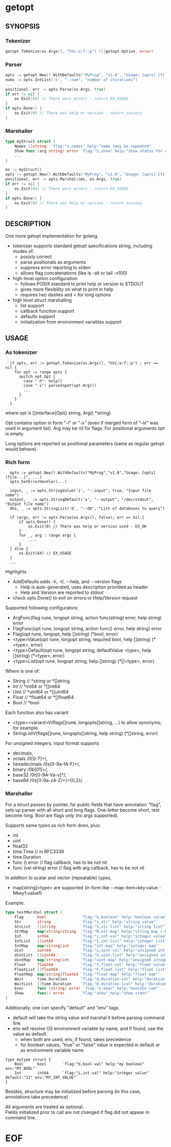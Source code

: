 # getopt

## SYNOPSIS

### Tokenizer

```go
getopt.Tokenize(os.Args(), "hVi:o:f::p") ([]getopt.Option, error)
```

### Parser

```go
opts := getopt.New().WithDefaults("MyProg", "v1.0", "Usage: [opts] [file...]", ...)
nums := opts.IntList('n', "--num", "number of iterations")
...
positional, err := opts.Parse(os.Args, true)
if err != nil {
    os.Exit(64) // There were errors - return EX_USAGE
}
if opts.Done() {
    os.Exit(0) // There was help or version - return success
}
```

### Marshaller

```go
type myStruct struct {
    Names []string  `flag:"n,names" help:"name (may be repeated"`
    Show func (arg string) error `flag:"S,show" help:"show status for arg"`
    ...
}

ms := myStruct{}
opts := getopt.New().WithDefaults("MyProg", "v1.0", "Usage: [opts] [file...]", ...)
positional, err := opts.Marshal(&ms, os.Args, true)
if err != nil {
    os.Exit(64) // There were errors - return EX_USAGE
}
if opts.Done() {
    os.Exit(0) // There was help or version - return success
}
```

## DESCRIPTION

One more getopt implementation for golang.

- tokenizer supports standard getopt specifications string, including modes of:
    - posixly correct
    - parse positionals as arguments
    - suppress error reporting to stderr
    - allows flag concatenations (like ls -alt or tail -n100)
- high-level option configuration
    - follows POSIX standard to print help or version to STDOUT
    - gives more flexibility on what to print in help
    - requires two dashes and = for long options
- high level struct marshalling
    - list support
    - callback function support
    - defaults support
    - initialization from environment variables support

## USAGE

### As tokenizer

````
  if opts, err := getopt.Tokenize(os.Args(), "hVi:o:f::p") ; err == nil {
    for opt := range opts {
      switch opt.Opt {
        case "-h": help()
        case "-i": parseInpot(opt.Arg())
        ...
      }
    }
  }
````

where opt is []interface{Opt() string, Arg() *string}

Opt contains option in form "-l" or "-x" (even if merged form of "-lx"
was used in argument list). Arg may be nil for flags. For positional arguments opt is empty.

Long options are reported as positional parameters
(same as regular getopt would behave).

### Rich form

````
  opts := getopt.New().WithDefaults("MyProg","v1.0","Usage: [opts] [file...]", ...)
  opts.SetErrorHandler(...)
  
  input, _ := opts.StringValue('i', "--input", true, "Input file name")
  output, _ := opts.StringDefault('o', "--output", "/dev/stdout", "Output file name")
  dbs, _ := opts.StringList('d', "--db", "List of databases to query")
  
  if (args, err := opts.Parse(os.Args(), false); err == nil {
      if opts.Done() {
          os.Exit(0) // There was help or version used - EX_OK
      }
      for _, arg : range args {
          ....
      }
  } else {
      os.Exit(64) // EX_USAGE
  }
  ...
````

Highlights

- AddDefaults adds -h, -V, --help, and --version flags
    - Help is auto-generated, uses description provided as header
    - Help and Version are reported to stdout
- check opts.Done() to exit on errors or Help/Version request

Supported following configurators:

- ArgFunc(flag rune, longopt string, action func(string) error, help string) error
- FlagFunc(opt rune, longopt string, action func() error, help string) error
- Flag(opt rune, longopt, help []string) (*bool, error)
- &lt;type>Value(opt rune, longopt string, required bool, help []string) (*&lt;type>, error)
- &lt;type>Default(opt rune, longopt string, defaultValue &lt;type>, help []string) (*&lt;type>, error)
- &lt;type>List(opt rune, longopt string, help []string) (*[]&lt;type>, error)

Where <type> is one of:

- String // *string or *[]string
- Int // *int64 or *[]int64
- Uint // *uint64 or *[]uint64
- Float // *float64 or *[]float64
- Bool // *bool

Each function also has variant

- &lt;type>&lt;variant>V(flags[]rune, longopts[]string, ...)
  to allow synonyms; for example
- StringListV(flags[]rune, longopts[]string, help string) (*[]string, error)

For unsigned integers, input format supports

- decimals,
- octals /0[0-7]+/,
- hexadecimals /0x[0-9a-fA-F]+/,
- binary /0b[01]+/,
- base32 /0t[0-9A-Va-v]*/,
- base64 /0s[0-9a-zA-Z/+]={0,2}/.

### Marshaller

For a struct passes by pointer, for public fields that have annotation "flag", sets up parser with all short and long
flags. One-letter become short, rest become long. Bool are flags only (no args supported).

Supports same types as rich form does, plus:

- int
- uint
- float32
- time.Time // in RFC3339
- time.Duration
- func () error // flag callback, has to be not nil
- func (val string) error // flag with arg callback, has to be not nil

In addition to scalar and vector (repeatable) types,

- map[string]&lt;type> are supported (in form like --map-item=key:value -Mkey1:value1)

Example:

```go
type testMarshal struct {
    Flag      bool               `flag:"b,boolean" help:"boolean value"`
    Str       string             `flag:"s,str" help:"string value"`
    StrList   []string           `flag:"S,str-list" help:"string list"`
    StrMap    map[string]string  `flag:"M,str-map" help:"string map (-Mkey:val -M k:v --str-map=ky:vl)"`
    Int       int64              `flag:"i,int-val" help:"integer value"`
    IntList   []int64            `flag:"I,int-list" help:"integer list"`
    IntMap    map[string]int     `flag:"int-map" help:"integer map"`
    Uint      uint64             `flag:"u,uint-val" help:"unsigned int value"`
    UintList  []uint64           `flag:"U,uint-list" help:"unsigned int list"`
    UintMap   map[string]int     `flag:"uint-map" help:"unsigned integer map"`
    Float     float64            `flag:"f,float-val" help:"float value"`
    FloatList []float64          `flag:"F,float-list" help:"float list"`
    FloatMap  map[string]float64 `flag:"float-map" help:"float map"`
    Wait      time.Duration      `flag:"d,duration-val" help:"duration value"`
    WaitList  []time.Duration    `flag:"D,duration-list" help:"duration list"`
    Exec      func (string) error `flag:"x,exec" help:"execute cmd"`
    Show      func() error       `flag:"show" help:"show stats"`
}
```

Additionally, one can specify "default" and "env" tags.

- default will take the string value and marshal it before parsing command line.
- env will resolve OS environment variable by name, and if found, use the value as default.
  - when both are used, env, if found, takes precedence
  - for boolean values, "true" or "false" value is expected in default or as environment variable name

```golang
type mytype struct {
    Bool      bool       `flag:"b,bool-val" help:"my boolean" env:"MY_BOOL"`
    Int       int64      `flag:"i,int-val" help:"integer value" default:"11" env:"MY_INT_VALUE"`
}

```

Besides, structure may be initialized before parsing (in this case, annotations take precedence)

All arguments are treated as optional.  
Fields initialized prior to call are not changed if flag did not appear in command line.

# EOF

